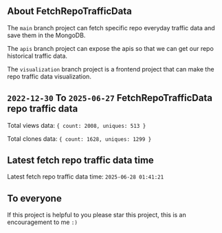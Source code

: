 ## About FetchRepoTrafficData

The `main` branch project can fetch specific repo everyday traffic data and save them in the MongoDB.

The `apis` branch project can expose the apis so that we can get our repo historical traffic data.

The `visualization` branch project is a frontend project that can make the repo traffic data visualization.

## `2022-12-30` To `2025-06-27` FetchRepoTrafficData repo traffic data

Total views data: `{ count: 2008, uniques: 513 }`

Total clones data: `{ count: 1628, uniques: 1299 }`

## Latest fetch repo traffic data time

Latest fetch repo traffic data time: `2025-06-28 01:41:21`

## To everyone

If this project is helpful to you please star this project, this is an encouragement to me `:)`




